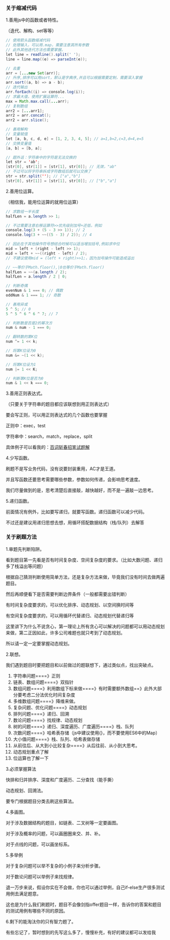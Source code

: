 ### 关于缩减代码 

1.善用js中的函数或者特性。

（迭代、解构、set等等）

```java
// 使用箭头函数缩减代码
// 处理输入，可以用.map，需要注意其所有参数
// 此外其他迭代方法也需要掌握。
let line = readline().split(' ');
line = line.map((e) => parseInt(e));

// 去重
arr = [...new Set(arr)];
// 升序,排序可以用sort，默认是字典序,并且可以根据需要定制，需要深入掌握
arr.sort((a, b) => a - b);
// 迭代输出
arr.forEach((i) => console.log(i));
// 求最大值，使用扩展运算符...
max = Math.max.call(...arr);
// 复制数组
arr2 = [...arr1];
arr2 = arr.concat();
arr2 = arr.slice();

// 善用解构
// 变量赋值
let [a, b, c, d, e] = [1, 2, 3, 4, 5]; // a=1,b=2,c=3,d=4,e=5
// 交换变量值
[a, b] = [b, a];

// 题外话：字符串中的字符是无法交换的
let str = 'ab';
[str[0], str[1]] = [str[1], str[0]]; // 无效，"ab"
// 不过可以将字符串拆成字符数组后就可以交换了
str = str.split(''); // ["a","b"]
[str[0], str[1]] = [str[1], str[0]]; // ["b","a"]
```

2.善用位运算。

（相信我，能用位运算的就用位运算）

```java
// 求数组一半长度
halfLen = a.length >> 1;

// 不过需要注意右移运算符>>优先级别加号+还低，例如
console.log(3 + (5 - 3 >> 1)); // 2
console.log(3 + ~~((5 - 3) / 2)); // 4

// 因此在于其他操作符号想结合时候可以适当增加括号,例如求中位
mid = left + (right - left >> 1);
mid = left + ~~((right - left) / 2);
// 不建议使用mid = (left + right)>>1;，因为加号操作可能造成溢出

// ~~等价于Math.floor(),|0也等价于Math.floor()
halfLen = ~~(a.length / 2);
halfLen = a.length / 2 | 0;

// 判断奇偶
evenNum & 1 === 0; // 偶数
oddNum & 1 === 1; // 奇数

// 善用异或
5 ^ 5; // 0
5 ^ 5 ^ 6 ^ 6 ^ 7; // 7

// 判断数是否是2的幂次方
num & num - 1 === 0;

// 翻转数的第K位
num ^= 1 << k;

// 将第K位设为0
num &= ~(1 << k);

// 将第K位设为1
num |= 1 << K;

// 判断第K位是否为0
num & 1 << k === 0;
```

3.善用正则表达式。

（只要关于字符串的题目都应该联想到用正则表达式）

要会写正则，可以用正则表达式的几个函数也要掌握

正则中：exec，test

字符串中：search，match，replace，split

具体例子可以看我的：[百词斩春招笔试题解][Link 1]

4.少写函数。

刷题不是写业务代码，没有说要封装重用，AC才是王道。

并且写函数还要思考需要哪些参数，参数如何传递，会影响思考速度。

我们尽量做到的是，思考清楚后直接敲，越快越好，而不是一遍敲一边思考。

5.递归函数。

前面情况有例外，比如要写递归，就要写函数。递归函数可以减少代码。

不过还是建议用递归思想去想，用循环搭配数据结构（栈/队列）去解答

### 关于刷题方法 

1.审题先判断陷阱。

看到题目第一先看是否有时间复杂度、空间复杂度的要求。（比如大数问题、递归多了栈溢出等问题）

根据自己猜测判断使用简单方法，还是复杂方法来做，毕竟我们没有时间去做两遍题目。

然后再顺便看下是否需要判断边界条件（一般都需要出错判断）

有时间复杂度要求的，可以优化排序、动态规划、以空间换时间等

有空间复杂度要求的，可以用循环代替递归、动态规划代替递归等

这里讲下为什么不说贪心，第一理论上所有贪心可以解决的问题都可以用动态规划来做，第二正因如此，许多公司难题也就只考到了动态规划。

所以请一定一定要掌握动态规划。

2.联想。

我们遇到题目时要把题目和以前做过的题联想下，通过类似点，找出突破点。

1.  字符串问题====》正则
2.  链表、数组问题====》双指针
3.  数组问题====》利用数组下标来做====》有时需要额外数组==》此外大部分要考虑二分法优化时间复杂度
4.  多维数组问题====》降维来做。
5.  复杂问题、优化问题====》动态规划
6.  排列问题====》递归、回溯
7.  数论问题====》找规律、动态规划
8.  树的问题====》递归、深度遍历、广度遍历====》栈、队列
9.  次数问题====》哈希表存储（js中建议使用\{\}，而不要使用ES6中的Map）
10. 大小值问题====》栈、队列、哈希表做存储
11. 从前往后、从大到小比较复杂====》从后往前、从小到大思考。
12. 动态规划重点了解
13. 位运算也了解一下

3.必须掌握算法

快排和归并排序、深度和广度遍历、二分查找（能手撕）

动态规划、回溯法。

要专门根据题目分类去刷这些算法。

4.多画图。

对于涉及数据结构的题目，如链表、二叉树等一定要画图。

对于涉及概率的问题，可以画圈圈来交、并、补。

对于点线的问题，可以画坐标系。

5.多举例

对于复杂问题可以举不复杂的小例子来分析步骤。

对于数论问题可以举例子来找规律。

退一万步来说，假设你实在不会做，你也可以通过举例，自己if-else生产很多测试用例去满足题意。

这也是为什么我们刷题时，题目不会像剑指offer题目一样，告诉你的答案和题目的测试用例有哪些不同的原因。

6.剩下的能淘汰你的只有智力题了。

有些忘记了，暂时想到的先写这么多了，慢慢补充，有好的建议都可以发给我


[Link 1]: https://www.nowcoder.com/discuss/70412
